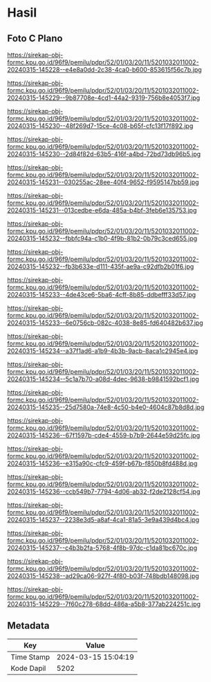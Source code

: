 # Hasil

## Foto C Plano

https://sirekap-obj-formc.kpu.go.id/96f9/pemilu/pdpr/52/01/03/20/11/5201032011002-20240315-145228--e4e8a0dd-2c38-4ca0-b600-853615f56c7b.jpg

https://sirekap-obj-formc.kpu.go.id/96f9/pemilu/pdpr/52/01/03/20/11/5201032011002-20240315-145229--9b87708e-4cd1-44a2-9319-756b8e4053f7.jpg

https://sirekap-obj-formc.kpu.go.id/96f9/pemilu/pdpr/52/01/03/20/11/5201032011002-20240315-145230--48f269d7-15ce-4c08-b65f-cfc13f17f892.jpg

https://sirekap-obj-formc.kpu.go.id/96f9/pemilu/pdpr/52/01/03/20/11/5201032011002-20240315-145230--2d84f82d-63b5-416f-a4bd-72bd73db96b5.jpg

https://sirekap-obj-formc.kpu.go.id/96f9/pemilu/pdpr/52/01/03/20/11/5201032011002-20240315-145231--030255ac-28ee-40f4-9652-f9595147bb59.jpg

https://sirekap-obj-formc.kpu.go.id/96f9/pemilu/pdpr/52/01/03/20/11/5201032011002-20240315-145231--013cedbe-e6da-485a-b4bf-3feb6e135753.jpg

https://sirekap-obj-formc.kpu.go.id/96f9/pemilu/pdpr/52/01/03/20/11/5201032011002-20240315-145232--fbbfc94a-c1b0-4f9b-81b2-0b79c3ced655.jpg

https://sirekap-obj-formc.kpu.go.id/96f9/pemilu/pdpr/52/01/03/20/11/5201032011002-20240315-145232--fb3b633e-d111-435f-ae9a-c92dfb2b01f6.jpg

https://sirekap-obj-formc.kpu.go.id/96f9/pemilu/pdpr/52/01/03/20/11/5201032011002-20240315-145233--4de43ce6-5ba6-4cff-8b85-ddbefff33d57.jpg

https://sirekap-obj-formc.kpu.go.id/96f9/pemilu/pdpr/52/01/03/20/11/5201032011002-20240315-145233--6e0756cb-082c-4038-8e85-fd640482b637.jpg

https://sirekap-obj-formc.kpu.go.id/96f9/pemilu/pdpr/52/01/03/20/11/5201032011002-20240315-145234--a37f1ad6-a1b9-4b3b-9acb-8aca1c2945e4.jpg

https://sirekap-obj-formc.kpu.go.id/96f9/pemilu/pdpr/52/01/03/20/11/5201032011002-20240315-145234--5c1a7b70-a08d-4dec-9638-b9841592bcf1.jpg

https://sirekap-obj-formc.kpu.go.id/96f9/pemilu/pdpr/52/01/03/20/11/5201032011002-20240315-145235--25d7580a-74e8-4c50-b4e0-4604c87b8d8d.jpg

https://sirekap-obj-formc.kpu.go.id/96f9/pemilu/pdpr/52/01/03/20/11/5201032011002-20240315-145236--67f1597b-cde4-4559-b7b9-2644e59d25fc.jpg

https://sirekap-obj-formc.kpu.go.id/96f9/pemilu/pdpr/52/01/03/20/11/5201032011002-20240315-145236--e315a90c-cfc9-459f-b67b-f850b8fd488d.jpg

https://sirekap-obj-formc.kpu.go.id/96f9/pemilu/pdpr/52/01/03/20/11/5201032011002-20240315-145236--ccb549b7-7794-4d06-ab32-f2de2128cf54.jpg

https://sirekap-obj-formc.kpu.go.id/96f9/pemilu/pdpr/52/01/03/20/11/5201032011002-20240315-145237--2238e3d5-a8af-4ca1-81a5-3e9a439d4bc4.jpg

https://sirekap-obj-formc.kpu.go.id/96f9/pemilu/pdpr/52/01/03/20/11/5201032011002-20240315-145237--c4b3b2fa-5768-4f8b-97dc-c1da81bc670c.jpg

https://sirekap-obj-formc.kpu.go.id/96f9/pemilu/pdpr/52/01/03/20/11/5201032011002-20240315-145238--ad29ca06-927f-4f80-b03f-748bdb148098.jpg

https://sirekap-obj-formc.kpu.go.id/96f9/pemilu/pdpr/52/01/03/20/11/5201032011002-20240315-145229--7f60c278-68dd-486a-a5b8-377ab224251c.jpg


## Metadata

| Key        | Value               |
| ---------- | ------------------- |
| Time Stamp | 2024-03-15 15:04:19 |
| Kode Dapil | 5202                |



